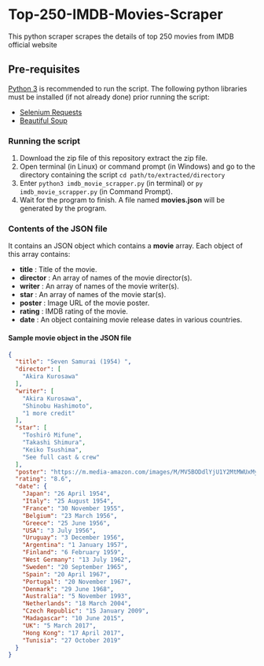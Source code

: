 # Top-250-IMDB-Movies-Scraper
This python scraper scrapes the details of top 250 movies from IMDB official website

## Pre-requisites
[Python 3](https://www.python.org/downloads/) is recommended to run the script.
The following python libraries must be installed (if not already done) prior running the script:
* [Selenium Requests](https://pypi.org/project/selenium-requests/)
* [Beautiful Soup](https://pypi.org/project/beautifulsoup4/)

### Running the script
1. Download the zip file of this repository extract the zip file.
2. Open terminal (in Linux) or command prompt (in Windows) and go to the directory containing the script 
`cd path/to/extracted/directory`
3. Enter `python3 imdb_movie_scrapper.py` (in terminal) or `py imdb_movie_scrapper.py` (in Command Prompt).
4. Wait for the program to finish. A file named **movies.json** will be generated by the program.

### Contents of the JSON file
It contains an JSON object which contains a **movie** array.
Each object of this array contains:
* **title** : Title of the movie.
* **director** : An array of names of the movie director(s).
* **writer** : An array of names of the movie writer(s).
* **star** : An array of names of the movie star(s).
* **poster** : Image URL of the movie poster.
* **rating** : IMDB rating of the movie.
* **date** : An object containing movie release dates in various countries.

#### Sample movie object in the JSON file
```json
{
  "title": "Seven Samurai (1954) ",
  "director": [
    "Akira Kurosawa"
  ],
  "writer": [
    "Akira Kurosawa",
    "Shinobu Hashimoto",
    "1 more credit"
  ],
  "star": [
    "Toshirô Mifune",
    "Takashi Shimura",
    "Keiko Tsushima",
    "See full cast & crew"
  ],
  "poster": "https://m.media-amazon.com/images/M/MV5BODdlYjU1Y2MtMWUxMy00YjJjLTgyMWItNzgzZmZkNTYxNWFkXkEyXkFqcGdeQXVyMTAwMjU1MzA2._V1_UX182_CR0,0,182,268_AL__QL50.jpg",
  "rating": "8.6",
  "date": {
    "Japan": "26 April 1954",
    "Italy": "25 August 1954",
    "France": "30 November 1955",
    "Belgium": "23 March 1956",
    "Greece": "25 June 1956",
    "USA": "3 July 1956",
    "Uruguay": "3 December 1956",
    "Argentina": "1 January 1957",
    "Finland": "6 February 1959",
    "West Germany": "13 July 1962",
    "Sweden": "20 September 1965",
    "Spain": "20 April 1967",
    "Portugal": "20 November 1967",
    "Denmark": "29 June 1968",
    "Australia": "5 November 1993",
    "Netherlands": "18 March 2004",
    "Czech Republic": "15 January 2009",
    "Madagascar": "10 June 2015",
    "UK": "5 March 2017",
    "Hong Kong": "17 April 2017",
    "Tunisia": "27 October 2019"
  }
}
```
